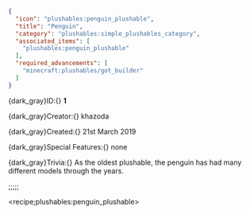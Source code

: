 ```json
{
  "icon": "plushables:penguin_plushable",
  "title": "Penguin",
  "category": "plushables:simple_plushables_category",
  "associated_items": [
    "plushables:penguin_plushable"
  ],
  "required_advancements": [
    "minecraft:plushables/got_builder"
  ]
}
```

{dark_gray}ID:{} **1** 

{dark_gray}Creator:{} khazoda 

{dark_gray}Created:{} 21st March 2019 


{dark_gray}Special Features:{} none 


{dark_gray}Trivia:{} As the oldest plushable, the penguin has had many different models through the years.

;;;;;

<recipe;plushables:penguin_plushable>


